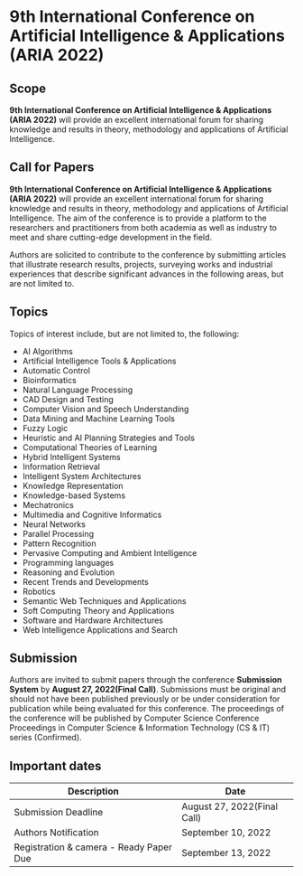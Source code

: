 # 9th International Conference on Artificial Intelligence & Applications (ARIA 2022)

## Scope

**9th International Conference on Artificial Intelligence & Applications (ARIA 2022)** will provide an excellent international forum for sharing knowledge and results in theory, methodology and applications of Artificial Intelligence.

## Call for Papers

**9th International Conference on Artificial Intelligence & Applications (ARIA 2022)** will provide an excellent international forum for sharing knowledge and results in theory, methodology and applications of Artificial Intelligence. The aim of the conference is to provide a platform to the researchers and practitioners from both academia as well as industry to meet and share cutting-edge development in the field.

Authors are solicited to contribute to the conference by submitting articles that illustrate research results, projects, surveying works and industrial experiences that describe significant advances in the following areas, but are not limited to.

## Topics

Topics of interest include, but are not limited to, the following:

- AI Algorithms
- Artificial Intelligence Tools & Applications
- Automatic Control
- Bioinformatics
- Natural Language Processing
- CAD Design and Testing
- Computer Vision and Speech Understanding
- Data Mining and Machine Learning Tools
- Fuzzy Logic
- Heuristic and AI Planning Strategies and Tools
- Computational Theories of Learning
- Hybrid Intelligent Systems
- Information Retrieval
- Intelligent System Architectures
- Knowledge Representation
- Knowledge-based Systems
- Mechatronics
- Multimedia and Cognitive Informatics
- Neural Networks
- Parallel Processing
- Pattern Recognition
- Pervasive Computing and Ambient Intelligence
- Programming languages
- Reasoning and Evolution
- Recent Trends and Developments
- Robotics
- Semantic Web Techniques and Applications
- Soft Computing Theory and Applications
- Software and Hardware Architectures
- Web Intelligence Applications and Search

## Submission

Authors are invited to submit papers through the conference **Submission System** by **August 27, 2022(Final Call)**. Submissions must be original and should not have been published previously or be under consideration for publication while being evaluated for this conference. The proceedings of the conference will be published by Computer Science Conference Proceedings in Computer Science & Information Technology (CS & IT) series (Confirmed).

## Important dates

| Description                             | Date                        |
| --------------------------------------- | --------------------------- |
| Submission Deadline                     | August 27, 2022(Final Call) |
| Authors Notification                    | September 10, 2022          |
| Registration & camera - Ready Paper Due | September 13, 2022          |
